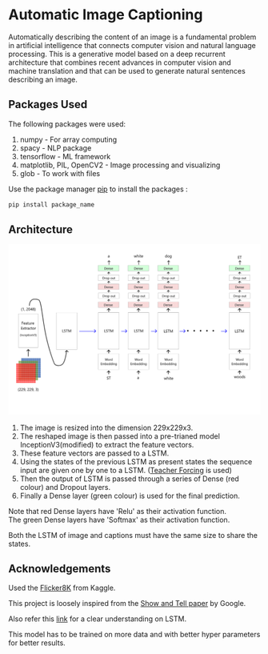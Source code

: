 # Automatic Image Captioning

Automatically describing the content of an image is a fundamental problem in artificial intelligence that connects computer vision and natural language processing. This is a generative model based on a deep recurrent architecture that combines recent advances in computer vision and machine translation and that can be used to generate natural sentences describing an image.

## Packages Used

The following packages were used:

1. numpy - For array computing
2. spacy - NLP package
3. tensorflow - ML framework
4. matplotlib, PIL, OpenCV2 - Image processing and visualizing
5. glob - To work with files

Use the package manager [pip](https://pypi.org/) to install the packages :

```bash
pip install package_name
```
## Architecture

![Architecture](https://github.com/siddarth-c/MachineLearning/blob/master/RNN/Image%20Captioning/Images/Architecture.png "Title")

1. The image is resized into the dimension 229x229x3.
2. The reshaped image is then passed into a pre-trianed model InceptionV3(modified) to extract the feature vectors.
3. These feature vectors are passed to a LSTM.
4. Using the states of the previous LSTM as present states the sequence input are given one by one to a LSTM. ([Teacher Forcing](https://machinelearningmastery.com/teacher-forcing-for-recurrent-neural-networks/) is used)
5. Then the output of LSTM is passed through a series of Dense (red colour) and Dropout layers.
6. Finally a Dense layer (green colour) is used for the final prediction. <br>

Note that red Dense layers have 'Relu' as their activation function.<br>
The green Dense layers have 'Softmax' as their activation function.

Both the LSTM of image and captions must have the same size to share the states.

## Acknowledgements

Used the [Flicker8K](https://www.kaggle.com/shadabhussain/flickr8k) from Kaggle.

This project is loosely inspired from the [Show and Tell paper](https://arxiv.org/abs/1411.4555) by Google.

Also refer this [link](http://colah.github.io/posts/2015-08-Understanding-LSTMs/) for a clear understanding on LSTM. 

This model has to be trained on more data and with better hyper parameters for better results. 
